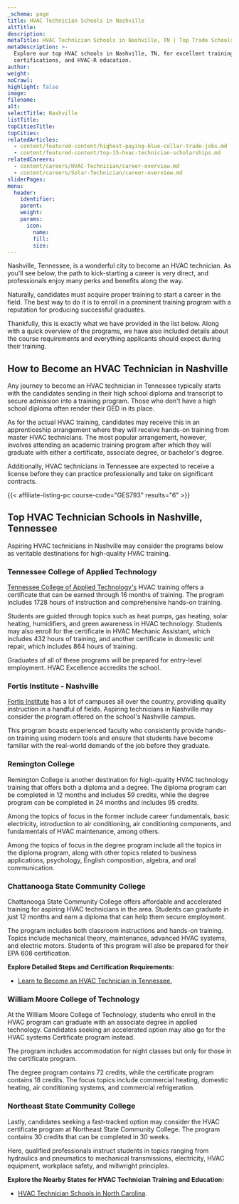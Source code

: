 ```yaml
---
_schema: page
title: HVAC Technician Schools in Nashville
altTitle:
description:
metaTitle: HVAC Technician Schools in Nashville, TN | Top Trade Schools
metaDescription: >-
  Explore our top HVAC schools in Nashville, TN, for excellent training,
  certifications, and HVAC-R education.
author:
weight:
noCrawl:
highlight: false
image:
filename:
alt:
selectTitle: Nashville
listTitle:
topCitiesTitle:
topCities:
relatedArticles:
  - content/featured-content/highest-paying-blue-collar-trade-jobs.md
  - content/featured-content/top-15-hvac-technician-scholarships.md
relatedCareers:
  - content/careers/HVAC-Technician/career-overview.md
  - content/careers/Solar-Technician/career-overview.md
sliderPages:
menu:
  header:
    identifier:
    parent:
    weight:
    params:
      icon:
        name:
        fill:
        size:
---
```

Nashville, Tennessee, is a wonderful city to become an HVAC technician. As you'll see below, the path to kick-starting a career is very direct, and professionals enjoy many perks and benefits along the way.

Naturally, candidates must acquire proper training to start a career in the field. The best way to do it is to enroll in a prominent training program with a reputation for producing successful graduates.

Thankfully, this is exactly what we have provided in the list below. Along with a quick overview of the programs, we have also included details about the course requirements and everything applicants should expect during their training.

## **How to Become an HVAC Technician in Nashville**

Any journey to become an HVAC technician in Tennessee typically starts with the candidates sending in their high school diploma and transcript to secure admission into a training program. Those who don't have a high school diploma often render their GED in its place.

As for the actual HVAC training, candidates may receive this in an apprenticeship arrangement where they will receive hands-on training from master HVAC technicians. The most popular arrangement, however, involves attending an academic training program after which they will graduate with either a certificate, associate degree, or bachelor's degree.

Additionally, HVAC technicians in Tennessee are expected to receive a license before they can practice professionally and take on significant contracts.

{{< affiliate-listing-pc course-code="GES793" results="6" >}}

## **Top HVAC Technician Schools in Nashville, Tennessee**

Aspiring HVAC technicians in Nashville may consider the programs below as veritable destinations for high-quality HVAC training.

### **Tennessee College of Applied Technology**

[Tennessee College of Applied Technology's](https://tcatnashville.edu/programs/heating-ventilation-air-conditioningrefrigeration) HVAC training offers a certificate that can be earned through 16 months of training. The program includes 1728 hours of instruction and comprehensive hands-on training.

Students are guided through topics such as heat pumps, gas heating, solar heating, humidifiers, and green awareness in HVAC technology. Students may also enroll for the certificate in HVAC Mechanic Assistant, which includes 432 hours of training, and another certificate in domestic unit repair, which includes 864 hours of training.

Graduates of all of these programs will be prepared for entry-level employment. HVAC Excellence accredits the school.

### Fortis Institute - Nashville

[Fortis Institute](https://www.fortis.edu/campuses/tennessee/nashville.html) has a lot of campuses all over the country, providing quality instruction in a handful of fields. Aspiring technicians in Nashville may consider the program offered on the school's Nashville campus.

This program boasts experienced faculty who consistently provide hands-on training using modern tools and ensure that students have become familiar with the real-world demands of the job before they graduate.

### Remington College

Remington College is another destination for high-quality HVAC technology training that offers both a diploma and a degree. The diploma program can be completed in 12 months and includes 59 credits, while the degree program can be completed in 24 months and includes 95 credits.

Among the topics of focus in the former include career fundamentals, basic electricity, introduction to air conditioning, air conditioning components, and fundamentals of HVAC maintenance, among others.

Among the topics of focus in the degree program include all the topics in the diploma program, along with other topics related to business applications, psychology, English composition, algebra, and oral communication.

### Chattanooga State Community College

Chattanooga State Community College offers affordable and accelerated training for aspiring HVAC technicians in the area. Students can graduate in just 12 months and earn a diploma that can help them secure employment.

The program includes both classroom instructions and hands-on training. Topics include mechanical theory, maintenance, advanced HVAC systems, and electric motors. Students of this program will also be prepared for their EPA 608 certification.

**Explore Detailed Steps and Certification Requirements:**

* [Learn to Become an HVAC Technician in Tennessee.](https://toptradeschools.com/near-you/hvac/tennessee/)

### William Moore College of Technology

At the William Moore College of Technology, students who enroll in the HVAC program can graduate with an associate degree in applied technology. Candidates seeking an accelerated option may also go for the HVAC systems Certificate program instead.

The program includes accommodation for night classes but only for those in the certificate program.

The degree program contains 72 credits, while the certificate program contains 18 credits. The focus topics include commercial heating, domestic heating, air conditioning systems, and commercial refrigeration.

### Northeast State Community College

Lastly, candidates seeking a fast-tracked option may consider the HVAC certificate program at Northeast State Community College. The program contains 30 credits that can be completed in 30 weeks.

Here, qualified professionals instruct students in topics ranging from hydraulics and pneumatics to mechanical transmissions, electricity, HVAC equipment, workplace safety, and millwright principles.

**Explore the Nearby States for HVAC Technician Training and Education:**

* [HVAC Technician Schools in North Carolina](https://toptradeschools.com/near-you/hvac/north-carolina/).